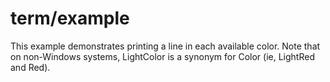 term/example
============

This example demonstrates printing a line in each available color. Note that on non-Windows systems, LightColor is a synonym for Color (ie, LightRed and Red).